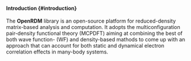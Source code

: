 #### Introduction         {#introduction}

The <b>OpenRDM</b> library is an open-source platform for reduced-density matrix-based analysis and computation.
It adopts the multiconfiguration pair-density functional theory (MCPDFT) aiming at combining the best of 
both wave function- (WF) and density-based mathods to come up with an approach that can account for both
static and dynamical electron correlation effects in many-body systems.

